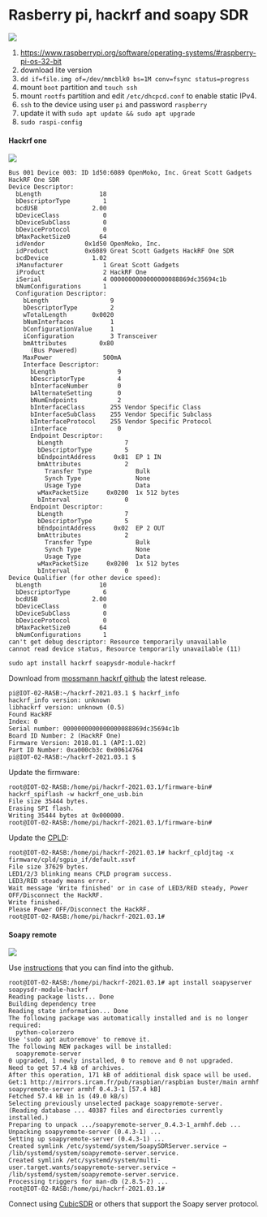 # Rasberry pi, hackrf and soapy SDR

![](https://www.distrelec.biz/Web/WebShopImages/landscape_large/3-/03/Raspberry%20Pi-RASPBERRY-PI-4-CASE-RW-30152783-03.jpg)

1. https://www.raspberrypi.org/software/operating-systems/#raspberry-pi-os-32-bit
2. download lite version
3. `dd if=file.img of=/dev/mmcblk0 bs=1M conv=fsync status=progress`
4. mount `boot` partition and `touch ssh`
5. mount `rootfs` partition and edit `/etc/dhcpcd.conf` to enable static IPv4.
6. `ssh` to the device using user `pi` and password `raspberry` 
7. update it with `sudo apt update && sudo apt upgrade`
8. `sudo raspi-config`

#### Hackrf one

![](https://upload.wikimedia.org/wikipedia/commons/0/0b/SDR_HackRF_one_PCB.jpg)

```shell
Bus 001 Device 003: ID 1d50:6089 OpenMoko, Inc. Great Scott Gadgets HackRF One SDR
Device Descriptor:
  bLength                18
  bDescriptorType         1
  bcdUSB               2.00
  bDeviceClass            0 
  bDeviceSubClass         0 
  bDeviceProtocol         0 
  bMaxPacketSize0        64
  idVendor           0x1d50 OpenMoko, Inc.
  idProduct          0x6089 Great Scott Gadgets HackRF One SDR
  bcdDevice            1.02
  iManufacturer           1 Great Scott Gadgets
  iProduct                2 HackRF One
  iSerial                 4 0000000000000000088869dc35694c1b
  bNumConfigurations      1
  Configuration Descriptor:
    bLength                 9
    bDescriptorType         2
    wTotalLength       0x0020
    bNumInterfaces          1
    bConfigurationValue     1
    iConfiguration          3 Transceiver
    bmAttributes         0x80
      (Bus Powered)
    MaxPower              500mA
    Interface Descriptor:
      bLength                 9
      bDescriptorType         4
      bInterfaceNumber        0
      bAlternateSetting       0
      bNumEndpoints           2
      bInterfaceClass       255 Vendor Specific Class
      bInterfaceSubClass    255 Vendor Specific Subclass
      bInterfaceProtocol    255 Vendor Specific Protocol
      iInterface              0 
      Endpoint Descriptor:
        bLength                 7
        bDescriptorType         5
        bEndpointAddress     0x81  EP 1 IN
        bmAttributes            2
          Transfer Type            Bulk
          Synch Type               None
          Usage Type               Data
        wMaxPacketSize     0x0200  1x 512 bytes
        bInterval               0
      Endpoint Descriptor:
        bLength                 7
        bDescriptorType         5
        bEndpointAddress     0x02  EP 2 OUT
        bmAttributes            2
          Transfer Type            Bulk
          Synch Type               None
          Usage Type               Data
        wMaxPacketSize     0x0200  1x 512 bytes
        bInterval               0
Device Qualifier (for other device speed):
  bLength                10
  bDescriptorType         6
  bcdUSB               2.00
  bDeviceClass            0 
  bDeviceSubClass         0 
  bDeviceProtocol         0 
  bMaxPacketSize0        64
  bNumConfigurations      1
can't get debug descriptor: Resource temporarily unavailable
cannot read device status, Resource temporarily unavailable (11)

```

`sudo apt install hackrf soapysdr-module-hackrf`

Download from [mossmann hackrf github](https://github.com/mossmann/hackrf) the latest release.

```shell
pi@IOT-02-RASB:~/hackrf-2021.03.1 $ hackrf_info
hackrf_info version: unknown
libhackrf version: unknown (0.5)
Found HackRF
Index: 0
Serial number: 0000000000000000088869dc35694c1b
Board ID Number: 2 (HackRF One)
Firmware Version: 2018.01.1 (API:1.02)
Part ID Number: 0xa000cb3c 0x00614764
pi@IOT-02-RASB:~/hackrf-2021.03.1 $ 

```

Update the firmware:

```shell
root@IOT-02-RASB:/home/pi/hackrf-2021.03.1/firmware-bin# hackrf_spiflash -w hackrf_one_usb.bin
File size 35444 bytes.
Erasing SPI flash.
Writing 35444 bytes at 0x000000.
root@IOT-02-RASB:/home/pi/hackrf-2021.03.1/firmware-bin# 
```

Update the [CPLD](https://en.wikipedia.org/wiki/Complex_programmable_logic_device):

```shell
root@IOT-02-RASB:/home/pi/hackrf-2021.03.1# hackrf_cpldjtag -x firmware/cpld/sgpio_if/default.xsvf
File size 37629 bytes.
LED1/2/3 blinking means CPLD program success.
LED3/RED steady means error.
Wait message 'Write finished' or in case of LED3/RED steady, Power OFF/Disconnect the HackRF.
Write finished.
Please Power OFF/Disconnect the HackRF.
root@IOT-02-RASB:/home/pi/hackrf-2021.03.1#
```

#### Soapy remote

![](https://raw.githubusercontent.com/wiki/pothosware/SoapyRemote/images/soapy_sdr_remote_logo.png)

Use [instructions](https://github.com/pothosware/SoapyRemote/wiki) that you can find into the github.

```shell
root@IOT-02-RASB:/home/pi/hackrf-2021.03.1# apt install soapyserver soapysdr-module-hackrf
Reading package lists... Done
Building dependency tree       
Reading state information... Done
The following package was automatically installed and is no longer required:
  python-colorzero
Use 'sudo apt autoremove' to remove it.
The following NEW packages will be installed:
  soapyremote-server
0 upgraded, 1 newly installed, 0 to remove and 0 not upgraded.
Need to get 57.4 kB of archives.
After this operation, 171 kB of additional disk space will be used.
Get:1 http://mirrors.ircam.fr/pub/raspbian/raspbian buster/main armhf soapyremote-server armhf 0.4.3-1 [57.4 kB]
Fetched 57.4 kB in 1s (49.0 kB/s)          
Selecting previously unselected package soapyremote-server.
(Reading database ... 40387 files and directories currently installed.)
Preparing to unpack .../soapyremote-server_0.4.3-1_armhf.deb ...
Unpacking soapyremote-server (0.4.3-1) ...
Setting up soapyremote-server (0.4.3-1) ...
Created symlink /etc/systemd/system/SoapySDRServer.service → /lib/systemd/system/soapyremote-server.service.
Created symlink /etc/systemd/system/multi-user.target.wants/soapyremote-server.service → /lib/systemd/system/soapyremote-server.service.
Processing triggers for man-db (2.8.5-2) ...
root@IOT-02-RASB:/home/pi/hackrf-2021.03.1#
```

Connect using [CubicSDR](https://github.com/cjcliffe/CubicSDR) or others that support the Soapy server protocol.
